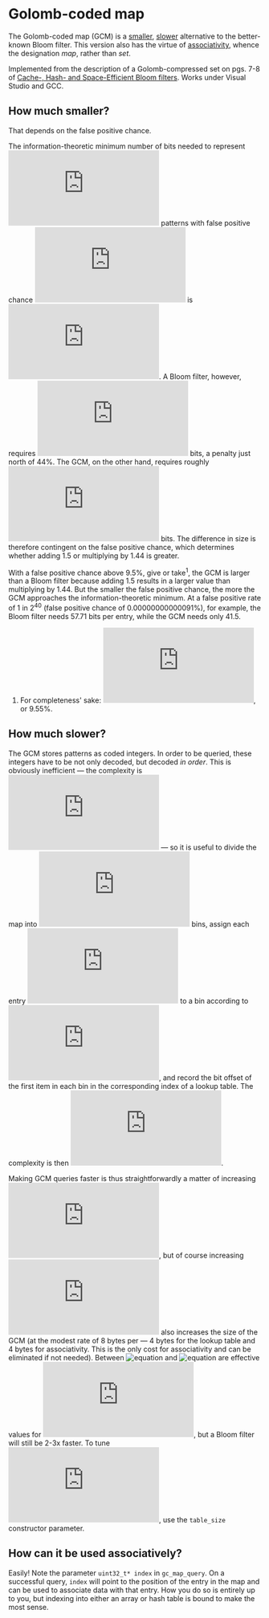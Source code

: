 # Golomb-coded map

The Golomb-coded map (GCM) is a [smaller](#smaller), [slower](#slower) alternative to the better-known Bloom filter. This version also has the virtue of [associativity](#associative), whence the designation *map*, rather than *set*.

Implemented from the description of a Golomb-compressed set on pgs. 7-8 of [Cache-, Hash- and Space-Efficient Bloom filters](http://algo2.iti.kit.edu/singler/publications/cacheefficientbloomfilters-wea2007.pdf). Works under Visual Studio and GCC.

## <a name="smaller"/> How much smaller?

That depends on the false positive chance.

The information-theoretic minimum number of bits needed to represent ![equation](http://latex.codecogs.com/gif.latex?n) patterns with false positive chance ![equation](http://latex.codecogs.com/gif.latex?%5Cvarepsilon) is ![equation](http://latex.codecogs.com/gif.latex?n%5Clog_2%7B%5E1%2F_%5Cvarepsilon). A Bloom filter, however, requires ![equation](http://latex.codecogs.com/gif.latex?n%5Clog_2%7B%5E1%2F_%5Cvarepsilon%7D%5Clog_%7B2%7De) bits, a penalty just north of 44%. The GCM, on the other hand, requires roughly ![equation](http://latex.codecogs.com/gif.latex?n%5Clog_2%7B%5E1%2F_%5Cvarepsilon%7D%2B1.5) bits. The difference in size is therefore contingent on the false positive chance, which determines whether adding 1.5 or multiplying by 1.44 is greater.

With a false positive chance above 9.5%, give or take<sup>1</sup>, the GCM is larger than a Bloom filter because adding 1.5 results in a larger value than multiplying by 1.44. But the smaller the false positive chance, the more the GCM approaches the information-theoretic minimum. At a false positive rate of 1 in 2<sup>40</sup> (false positive chance of 0.00000000000091%), for example, the Bloom filter needs 57.71 bits per entry, while the GCM needs only 41.5.

1. For completeness' sake:  ![equation](http://latex.codecogs.com/gif.latex?%5Cvarepsilon%3D%5E1%2F_%7B2%5E%5Cfrac%7B1.5%7D%7B0.4427%7D%7D), or 9.55%.

## <a name="slower"/> How much slower?

The GCM stores patterns as coded integers. In order to be queried, these integers have to be not only decoded, but decoded *in order*. This is obviously inefficient — the complexity is ![equation](http://latex.codecogs.com/gif.latex?O%28%5En%2F_2%29) — so it is useful to divide the map into ![equation](http://latex.codecogs.com/gif.latex?i) bins, assign each entry ![equation](http://latex.codecogs.com/gif.latex?h) to a bin according to ![equation](http://latex.codecogs.com/gif.latex?%5Clfloor%5Eh%2F_%5Cfrac%7Bn%7D%7Bi%7D%5Crfloor), and record the bit offset of the first item in each bin in the corresponding index of a lookup table. The complexity is then ![equation](http://latex.codecogs.com/gif.latex?O%28%5En%2F_%7B2i%7D%29).

Making GCM queries faster is thus straightforwardly a matter of increasing ![equation](http://latex.codecogs.com/gif.latex?i), but of course increasing ![equation](http://latex.codecogs.com/gif.latex?i) also increases the size of the GCM (at the modest rate of 8 bytes per — 4 bytes for the lookup table and 4 bytes for associativity. This is the only cost for associativity and can be eliminated if not needed). Between ![equation](http://latex.codecogs.com/gif.latex?%5En%2F_{75}) and ![equation](http://latex.codecogs.com/gif.latex?%5En%2F_{20}) are effective values for ![equation](http://latex.codecogs.com/gif.latex?i), but a Bloom filter will still be 2-3x faster. To tune ![equation](http://latex.codecogs.com/gif.latex?i), use the `table_size` constructor parameter.

## <a name="associative"/> How can it be used associatively?

Easily! Note the parameter `uint32_t* index` in `gc_map_query`. On a successful query, `index` will point to the position of the entry in the map and can be used to associate data with that entry. How you do so is entirely up to you, but indexing into either an array or hash table is bound to make the most sense.
